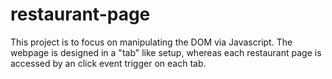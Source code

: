 # restaurant-page

This project is to focus on manipulating the DOM via Javascript. The webpage is designed in a "tab" like setup, whereas each restaurant page is accessed by an click event trigger on each tab. 
